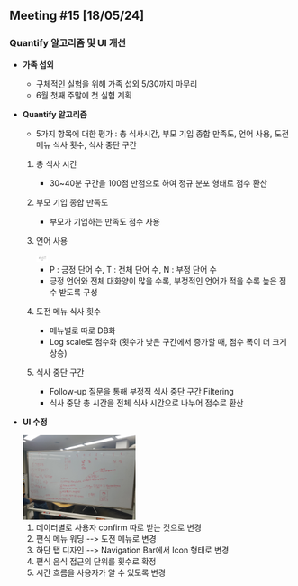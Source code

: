 ## Meeting #15 [18/05/24]
### Quantify 알고리즘 및 UI 개선

- **가족 섭외**
	- 구체적인 실험을 위해 가족 섭외 5/30까지 마무리
	- 6월 첫째 주말에 첫 실험 계획

- **Quantify 알고리즘**
	- 5가지 항목에 대한 평가 : 총 식사시간, 부모 기입 종합 만족도, 언어 사용, 도전 메뉴 식사 횟수, 식사 중단 구간
	1. 총 식사 시간
		- 30~40분 구간을 100점 만점으로 하여 정규 분포 형태로 점수 환산

	2. 부모 기입 종합 만족도
		- 부모가 기입하는 만족도 점수 사용

	3. 언어 사용 

		<img src="/img/27.png" style="width: 20px;">
		
		- P : 긍정 단어 수, T : 전체 단어 수, N : 부정 단어 수
		- 긍정 언어와 전체 대화양이 많을 수록, 부정적인 언어가 적을 수록 높은 점수 받도록 구성

	4. 도전 메뉴 식사 횟수
		- 메뉴별로 따로 DB화
		- Log scale로 점수화 (횟수가 낮은 구간에서 증가할 때, 점수 폭이 더 크게 상승)

	5. 식사 중단 구간
		- Follow-up 질문을 통해 부정적 식사 중단 구간 Filtering
		- 식사 중단 총 시간을 전체 식사 시간으로 나누어 점수로 환산

- **UI 수정**

	<img src="/img/28.jpeg" style="width: 200px;">

	1. 데이터별로 사용자 confirm 따로 받는 것으로 변경
	2. 편식 메뉴 워딩 --> 도전 메뉴로 변경
	3. 하단 탭 디자인 --> Navigation Bar에서 Icon 형태로 변경
	4. 편식 음식 접근의 단위를 횟수로 확정
	5. 시간 흐름을 사용자가 알 수 있도록 변경
